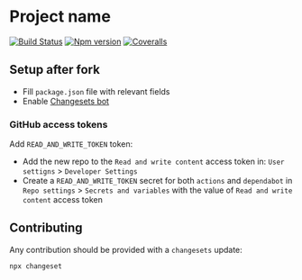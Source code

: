 # Project name

[![Build Status][ci-badge]][ci]
[![Npm version][npm-version-badge]][npm]
[![Coveralls][coveralls-badge]][coveralls]

## Setup after fork

- Fill `package.json` file with relevant fields
- Enable [Changesets bot](https://github.com/changesets/bot)

### GitHub access tokens

Add `READ_AND_WRITE_TOKEN` token:

- Add the new repo to the `Read and write content` access token in: `User settigns` > `Developer Settings`
- Create a `READ_AND_WRITE_TOKEN` secret for both `actions` and `dependabot` in `Repo settings` > `Secrets and variables` with the value of `Read and write content` access token

## Contributing

Any contribution should be provided with a `changesets` update:

```
npx changeset
```

[ci-badge]: https://github.com/toomuchdesign/npm-package-template/actions/workflows/ci.yml/badge.svg
[ci]: https://github.com/toomuchdesign/npm-package-template/actions/workflows/ci.yml
[coveralls-badge]: https://coveralls.io/repos/github/toomuchdesign/npm-package-template/badge.svg?branch=master
[coveralls]: https://coveralls.io/github/toomuchdesign/npm-package-template?branch=master
[npm]: https://www.npmjs.com/package/npm-package-template
[npm-version-badge]: https://img.shields.io/npm/v/npm-package-template.svg
